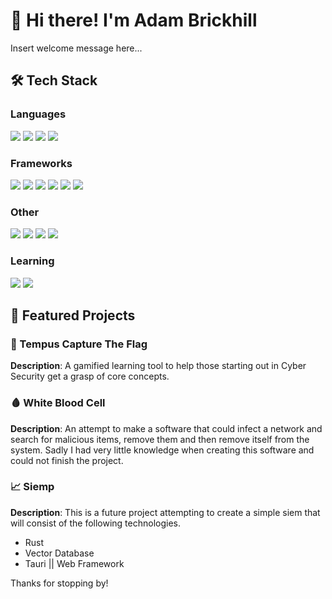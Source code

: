 # 👋 Hi there! I'm Adam Brickhill  

Insert welcome message here...

## 🛠️ Tech Stack  

### **Languages**

<div>
	<img src="https://img.shields.io/badge/-C-abbbce?logo=c&logoColor=white"/>
	<img src="https://img.shields.io/badge/-JavaScript-F7DF1E?logo=javascript&logoColor=black"/>
	<img src="https://img.shields.io/badge/-TypeScript-007ACC?logo=typescript&logoColor=white"/>
	<img src="https://img.shields.io/badge/-Python-3776AB?logo=python&logoColor=white"/>
</div>

### **Frameworks**

<div>
	<img src="https://img.shields.io/badge/-Vue.js-4FC08D?logo=vue.js&logoColor=white">
	<img src="https://img.shields.io/badge/-Astro.js-3f1479?logo=astro&logoColor=white">
	<img src="https://img.shields.io/badge/-Hono-e36002?logo=hono&logoColor=white">
	<img src="https://img.shields.io/badge/-FastAPI-009485?logo=fastapi&logoColor=white">
	<img src="https://img.shields.io/badge/-Typer-1e2129?logo=typer&logoColor=white">
	<img src="https://img.shields.io/badge/-Pydantic-e92063?logo=pydantic&logoColor=white">
</div>

### **Other**
<div>
	<img src="https://img.shields.io/badge/-Cloudflare-F38020?logo=cloudflare&logoColor=white">
	<img src="https://img.shields.io/badge/-Drizzle_ORM-4DB33D?logo=drizzle&logoColor=white">
	<img src="https://img.shields.io/badge/-Docker-2496ED?logo=docker&logoColor=white">
	<img src="https://img.shields.io/badge/-NixOS-5277C3?logo=nixos&logoColor=white">
</div>

### **Learning**

<div>
	<img src="https://img.shields.io/badge/-Svelte-FF3E00?logo=svelte&logoColor=white">
	<img src="https://img.shields.io/badge/-Rust-ef4a00?logo=rust&logoColor=white">
</div>

## 🌟 Featured Projects  

### 🏴 Tempus Capture The Flag  
**Description**: A gamified learning tool to help those starting out in Cyber Security get a grasp of core concepts.

### 🩸 White Blood Cell
**Description**: An attempt to make a software that could infect a network and search for malicious items, remove them and then remove itself from the system. Sadly I had very little knowledge when creating this software and could not finish the project.

### 📈 Siemp
**Description**: This is a future project attempting to create a simple siem that will consist of the following technologies.
- Rust
- Vector Database
- Tauri || Web Framework

Thanks for stopping by!
